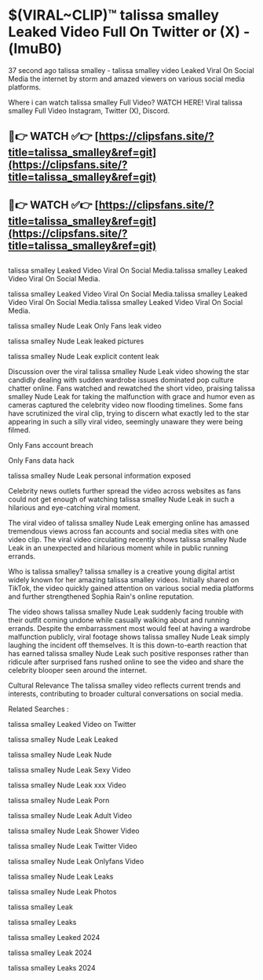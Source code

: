 # $(VIRAL~CLIP)™ talissa smalley Leaked Video Full On Twitter or (X) -(lmuB0)
37 second ago talissa smalley - talissa smalley video Leaked Viral On Social Media the internet by storm and amazed viewers on various social media platforms.

Where i can watch talissa smalley Full Video? WATCH HERE! Viral talissa smalley Full Video Instagram, Twitter (X), Discord.

## 🔴👉 WATCH ✅👉 [https://clipsfans.site/?title=talissa_smalley&ref=git](https://clipsfans.site/?title=talissa_smalley&ref=git)
## 🔴👉 WATCH ✅👉 [https://clipsfans.site/?title=talissa_smalley&ref=git](https://clipsfans.site/?title=talissa_smalley&ref=git)
##
talissa smalley Leaked Video Viral On Social Media.talissa smalley Leaked Video Viral On Social Media.

talissa smalley Leaked Video Viral On Social Media.talissa smalley Leaked Video Viral On Social Media.talissa smalley Leaked Video Viral On Social Media.

talissa smalley Nude Leak Only Fans leak video

talissa smalley Nude Leak leaked pictures

talissa smalley Nude Leak explicit content leak

Discussion over the viral talissa smalley Nude Leak video showing the star candidly dealing with sudden wardrobe issues dominated pop culture chatter online. Fans watched and rewatched the short video, praising talissa smalley Nude Leak for taking the malfunction with grace and humor even as cameras captured the celebrity video now flooding timelines. Some fans have scrutinized the viral clip, trying to discern what exactly led to the star appearing in such a silly viral video, seemingly unaware they were being filmed.


Only Fans account breach

Only Fans data hack

talissa smalley Nude Leak personal information exposed

Celebrity news outlets further spread the video across websites as fans could not get enough of watching talissa smalley Nude Leak in such a hilarious and eye-catching viral moment.


The viral video of talissa smalley Nude Leak emerging online has amassed tremendous views across fan accounts and social media sites with one video clip. The viral video circulating recently shows talissa smalley Nude Leak in an unexpected and hilarious moment while in public running errands.


Who is talissa smalley? talissa smalley is a creative young digital artist widely known for her amazing talissa smalley videos. Initially shared on TikTok, the video quickly gained attention on various social media platforms and further strengthened Sophia Rain's online reputation.

The video shows talissa smalley Nude Leak suddenly facing trouble with their outfit coming undone while casually walking about and running errands. Despite the embarrassment most would feel at having a wardrobe malfunction publicly, viral footage shows talissa smalley Nude Leak simply laughing the incident off themselves. It is this down-to-earth reaction that has earned talissa smalley Nude Leak such positive responses rather than ridicule after surprised fans rushed online to see the video and share the celebrity blooper seen around the internet.

Cultural Relevance The talissa smalley video reflects current trends and interests, contributing to broader cultural conversations on social media.

Related Searches :

talissa smalley Leaked Video on Twitter

talissa smalley Nude Leak Leaked

talissa smalley Nude Leak Nude

talissa smalley Nude Leak Sexy Video

talissa smalley Nude Leak xxx Video

talissa smalley Nude Leak Porn

talissa smalley Nude Leak Adult Video

talissa smalley Nude Leak Shower Video

talissa smalley Nude Leak Twitter Video

talissa smalley Nude Leak Onlyfans Video

talissa smalley Nude Leak Leaks

talissa smalley Nude Leak Photos

talissa smalley Leak

talissa smalley Leaks

talissa smalley Leaked 2024

talissa smalley Leak 2024

talissa smalley Leaks 2024
